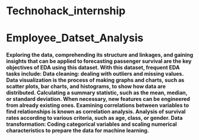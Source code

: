 # Technohack_internship
# Employee_Datset_Analysis
#### Exploring the data, comprehending its structure and linkages, and gaining insights that can be applied to forecasting passenger survival are the key objectives of EDA using this dataset. With this dataset, frequent EDA tasks include: Data cleaning: dealing with outliers and missing values. Data visualization is the process of making graphs and charts, such as scatter plots, bar charts, and histograms, to show how data are distributed. Calculating a summary statistic, such as the mean, median, or standard deviation. When necessary, new features can be engineered from already existing ones. Examining correlations between variables to find relationships is known as correlation analysis. Analysis of survival rates according to various criteria, such as age, class, or gender. Data transformation: Coding categorical variables and scaling numerical characteristics to prepare the data for machine learning.
